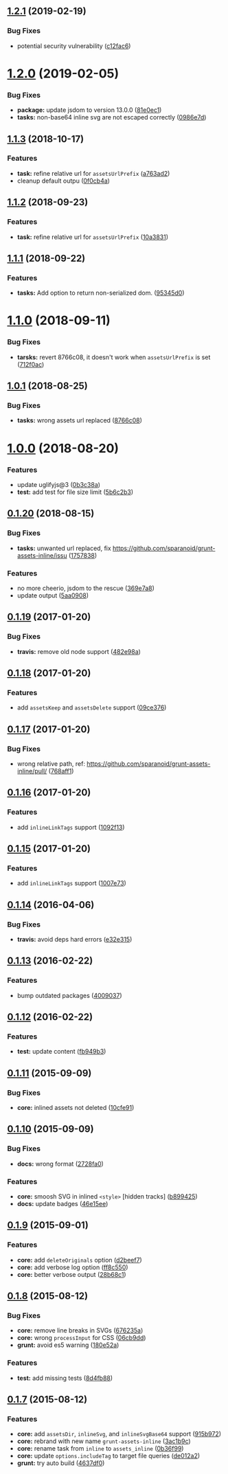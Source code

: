 <a name="1.2.1"></a>
## [1.2.1](https://github.com/sparanoid/grunt-assets-inline/compare/v1.2.0...v1.2.1) (2019-02-19)


### Bug Fixes

* potential security vulnerability ([c12fac6](https://github.com/sparanoid/grunt-assets-inline/commit/c12fac6))



<a name="1.2.0"></a>
# [1.2.0](https://github.com/sparanoid/grunt-assets-inline/compare/v1.1.3...v1.2.0) (2019-02-05)


### Bug Fixes

* **package:** update jsdom to version 13.0.0 ([81e0ec1](https://github.com/sparanoid/grunt-assets-inline/commit/81e0ec1))
* **tasks:** non-base64 inline svg are not escaped correctly ([0986e7d](https://github.com/sparanoid/grunt-assets-inline/commit/0986e7d))



<a name="1.1.3"></a>
## [1.1.3](https://github.com/sparanoid/grunt-assets-inline/compare/v1.1.1...v1.1.3) (2018-10-17)


### Features

* **task:** refine relative url for `assetsUrlPrefix` ([a763ad2](https://github.com/sparanoid/grunt-assets-inline/commit/a763ad2))
* cleanup default outpu ([0f0cb4a](https://github.com/sparanoid/grunt-assets-inline/commit/0f0cb4a))



<a name="1.1.2"></a>
## [1.1.2](https://github.com/sparanoid/grunt-assets-inline/compare/v1.1.1...v1.1.2) (2018-09-23)


### Features

* **task:** refine relative url for `assetsUrlPrefix` ([10a3831](https://github.com/sparanoid/grunt-assets-inline/commit/10a3831))



<a name="1.1.1"></a>
## [1.1.1](https://github.com/sparanoid/grunt-assets-inline/compare/v1.1.0...v1.1.1) (2018-09-22)


### Features

* **tasks:** Add option to return non-serialized dom. ([95345d0](https://github.com/sparanoid/grunt-assets-inline/commit/95345d0))



<a name="1.1.0"></a>
# [1.1.0](https://github.com/sparanoid/grunt-assets-inline/compare/v1.0.1...v1.1.0) (2018-09-11)


### Bug Fixes

* **tarsks:** revert 8766c08, it doesn't work when `assetsUrlPrefix` is set ([712f0ac](https://github.com/sparanoid/grunt-assets-inline/commit/712f0ac))



<a name="1.0.1"></a>
## [1.0.1](https://github.com/sparanoid/grunt-assets-inline/compare/v1.0.0...v1.0.1) (2018-08-25)


### Bug Fixes

* **tasks:** wrong assets url replaced ([8766c08](https://github.com/sparanoid/grunt-assets-inline/commit/8766c08))



<a name="1.0.0"></a>
# [1.0.0](https://github.com/sparanoid/grunt-assets-inline/compare/v0.1.20...v1.0.0) (2018-08-20)


### Features

* update uglifyjs@3 ([0b3c38a](https://github.com/sparanoid/grunt-assets-inline/commit/0b3c38a))
* **test:** add test for file size limit ([5b6c2b3](https://github.com/sparanoid/grunt-assets-inline/commit/5b6c2b3))



<a name="0.1.20"></a>
## [0.1.20](https://github.com/sparanoid/grunt-assets-inline/compare/v0.1.19...v0.1.20) (2018-08-15)


### Bug Fixes

* **tasks:** unwanted url replaced, fix https://github.com/sparanoid/grunt-assets-inline/issu ([1757838](https://github.com/sparanoid/grunt-assets-inline/commit/1757838))

### Features

* no more cheerio, jsdom to the rescue ([369e7a8](https://github.com/sparanoid/grunt-assets-inline/commit/369e7a8))
* update output ([5aa0908](https://github.com/sparanoid/grunt-assets-inline/commit/5aa0908))



<a name="0.1.19"></a>
## [0.1.19](https://github.com/sparanoid/grunt-assets-inline/compare/v0.1.18...v0.1.19) (2017-01-20)


### Bug Fixes

* **travis:** remove old node support ([482e98a](https://github.com/sparanoid/grunt-assets-inline/commit/482e98a))



<a name="0.1.18"></a>
## [0.1.18](https://github.com/sparanoid/grunt-assets-inline/compare/v0.1.17...v0.1.18) (2017-01-20)


### Features

* add `assetsKeep` and `assetsDelete` support ([09ce376](https://github.com/sparanoid/grunt-assets-inline/commit/09ce376))



<a name="0.1.17"></a>
## [0.1.17](https://github.com/sparanoid/grunt-assets-inline/compare/v0.1.16...v0.1.17) (2017-01-20)


### Bug Fixes

* wrong relative path, ref: https://github.com/sparanoid/grunt-assets-inline/pull/ ([768aff1](https://github.com/sparanoid/grunt-assets-inline/commit/768aff1))



<a name="0.1.16"></a>
## [0.1.16](https://github.com/sparanoid/grunt-assets-inline/compare/v0.1.14...v0.1.16) (2017-01-20)


### Features

* add `inlineLinkTags` support ([1092f13](https://github.com/sparanoid/grunt-assets-inline/commit/1092f13))



<a name="0.1.15"></a>
## [0.1.15](https://github.com/sparanoid/grunt-assets-inline/compare/v0.1.14...v0.1.15) (2017-01-20)


### Features

* add `inlineLinkTags` support ([1007e73](https://github.com/sparanoid/grunt-assets-inline/commit/1007e73))



<a name="0.1.14"></a>
## [0.1.14](https://github.com/sparanoid/grunt-assets-inline/compare/v0.1.13...v0.1.14) (2016-04-06)


### Bug Fixes

* **travis:** avoid deps hard errors ([e32e315](https://github.com/sparanoid/grunt-assets-inline/commit/e32e315))



<a name="0.1.13"></a>
## [0.1.13](https://github.com/sparanoid/grunt-assets-inline/compare/v0.1.12...v0.1.13) (2016-02-22)


### Features

* bump outdated packages ([4009037](https://github.com/sparanoid/grunt-assets-inline/commit/4009037))



<a name="0.1.12"></a>
## [0.1.12](https://github.com/sparanoid/grunt-assets-inline/compare/v0.1.11...v0.1.12) (2016-02-22)


### Features

* **test:** update content ([fb949b3](https://github.com/sparanoid/grunt-assets-inline/commit/fb949b3))



<a name="0.1.11"></a>
## [0.1.11](https://github.com/sparanoid/grunt-assets-inline/compare/v0.1.10...v0.1.11) (2015-09-09)


### Bug Fixes

* **core:** inlined assets not deleted ([10cfe91](https://github.com/sparanoid/grunt-assets-inline/commit/10cfe91))



<a name="0.1.10"></a>
## [0.1.10](https://github.com/sparanoid/grunt-assets-inline/compare/v0.1.9...v0.1.10) (2015-09-09)


### Bug Fixes

* **docs:** wrong format ([2728fa0](https://github.com/sparanoid/grunt-assets-inline/commit/2728fa0))

### Features

* **core:** smoosh SVG in inlined `<style>` [hidden tracks] ([b899425](https://github.com/sparanoid/grunt-assets-inline/commit/b899425))
* **docs:** update badges ([46e15ee](https://github.com/sparanoid/grunt-assets-inline/commit/46e15ee))



<a name="0.1.9"></a>
## [0.1.9](https://github.com/sparanoid/grunt-assets-inline/compare/v0.1.8...v0.1.9) (2015-09-01)


### Features

* **core:** add `deleteOriginals` option ([d2beef7](https://github.com/sparanoid/grunt-assets-inline/commit/d2beef7))
* **core:** add verbose log option ([ff8c550](https://github.com/sparanoid/grunt-assets-inline/commit/ff8c550))
* **core:** better verbose output ([28b68c1](https://github.com/sparanoid/grunt-assets-inline/commit/28b68c1))



<a name="0.1.8"></a>
## [0.1.8](https://github.com/sparanoid/grunt-assets-inline/compare/v0.1.7...v0.1.8) (2015-08-12)


### Bug Fixes

* **core:** remove line breaks in SVGs ([676235a](https://github.com/sparanoid/grunt-assets-inline/commit/676235a))
* **core:** wrong `processInput` for CSS ([06cb9dd](https://github.com/sparanoid/grunt-assets-inline/commit/06cb9dd))
* **grunt:** avoid es5 warning ([180e52a](https://github.com/sparanoid/grunt-assets-inline/commit/180e52a))

### Features

* **test:** add missing tests ([8d4fb88](https://github.com/sparanoid/grunt-assets-inline/commit/8d4fb88))



<a name="0.1.7"></a>
## [0.1.7](https://github.com/sparanoid/grunt-assets-inline/compare/v0.1.6...v0.1.7) (2015-08-12)


### Features

* **core:** add `assetsDir`, `inlineSvg`, and `inlineSvgBase64` support ([915b972](https://github.com/sparanoid/grunt-assets-inline/commit/915b972))
* **core:** rebrand with new name `grunt-assets-inline` ([3ac1b9c](https://github.com/sparanoid/grunt-assets-inline/commit/3ac1b9c))
* **core:** rename task from `inline` to `assets_inline` ([0b36f99](https://github.com/sparanoid/grunt-assets-inline/commit/0b36f99))
* **core:** update `options.includeTag` to target file queries ([de012a2](https://github.com/sparanoid/grunt-assets-inline/commit/de012a2))
* **grunt:** try auto build ([4637df0](https://github.com/sparanoid/grunt-assets-inline/commit/4637df0))



